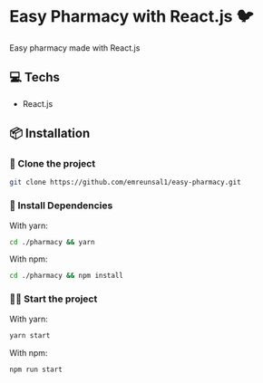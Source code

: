 # Easy Pharmacy with React.js 🐦
Easy pharmacy made with React.js
## 💻 Techs
- React.js
## 📦 Installation
### 📰 Clone the project
```bash
git clone https://github.com/emreunsal1/easy-pharmacy.git
```
### 🔻 Install Dependencies
With yarn:
```bash
cd ./pharmacy && yarn
```
With npm:
```bash
cd ./pharmacy && npm install
```
### 🏃‍♂️ Start the project
With yarn:
```bash
yarn start
```
With npm:
```
npm run start
```